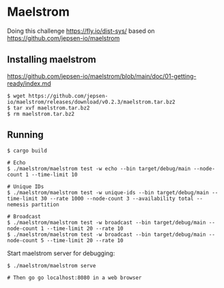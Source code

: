 # Maelstrom

Doing this challenge <https://fly.io/dist-sys/> based on <https://github.com/jepsen-io/maelstrom>

## Installing maelstrom

<https://github.com/jepsen-io/maelstrom/blob/main/doc/01-getting-ready/index.md>

```
$ wget https://github.com/jepsen-io/maelstrom/releases/download/v0.2.3/maelstrom.tar.bz2
$ tar xvf maelstrom.tar.bz2
$ rm maelstrom.tar.bz2
```

## Running

```
$ cargo build

# Echo
$ ./maelstrom/maelstrom test -w echo --bin target/debug/main --node-count 1 --time-limit 10

# Unique IDs
$ ./maelstrom/maelstrom test -w unique-ids --bin target/debug/main --time-limit 30 --rate 1000 --node-count 3 --availability total --nemesis partition

# Broadcast
$ ./maelstrom/maelstrom test -w broadcast --bin target/debug/main --node-count 1 --time-limit 20 --rate 10
$ ./maelstrom/maelstrom test -w broadcast --bin target/debug/main --node-count 5 --time-limit 20 --rate 10
```

Start maelstrom server for debugging:

```
$ ./maelstrom/maelstrom serve

# Then go go localhost:8080 in a web browser
```
